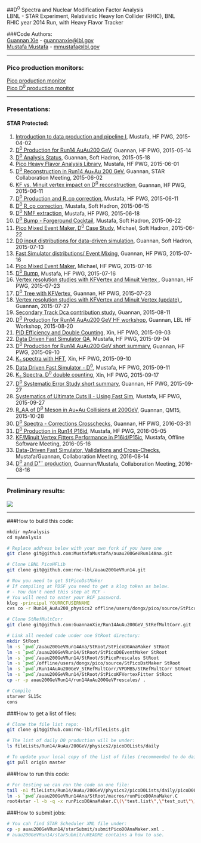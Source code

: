 ##D<sup>0</sup> Spectra and Nuclear Modification Factor Analysis  
LBNL - STAR Experiment, Relativistic Heavy Ion Collider (RHIC), BNL  
RHIC year 2014 Run, with Heavy Flavor Tracker
  
###Code Authors:  
[Guannan Xie](http://github.com/GuannanXie) - guannanxie@lbl.gov  
[Mustafa Mustafa](http://github.com/MustafaMustafa)  - mmustafa@lbl.gov  

- - -
### Pico production monitors:
[Pico production monitor](http://portal.nersc.gov/project/star/mustafa/picoProductionMonitor/)  
[Pico D<sup>0</sup> production monitor](http://www.star.bnl.gov/protected/heavy/mstftsm/run14/picoD0ProductionMonitor/)  
- - -
### Presentations:  
#### STAR Protected:  
1. [Introduction to data production and pipeline I](http://www.star.bnl.gov/protected/heavy/mstftsm/run14/talks/2015-04-02.pdf), Mustafa, HF PWG, 2015-04-02  
2. [D<sup>0</sup> Production for Run14 AuAu200 GeV](https://drupal.star.bnl.gov/STAR/system/files/2015May14_Run14_200GeV_D0_HF.pdf), Guannan, HF PWG, 2015-05-14  
3. [D<sup>0</sup> Analysis Status](https://drupal.star.bnl.gov/STAR/system/files/2015May18_Run14_200GeV_D0_SoftHadron.pdf), Guannan, Soft Hadron, 2015-05-18  
4. [Pico Heavy Flavor Analysis Library](https://drupal.star.bnl.gov/STAR/system/files/2016-06-01-Jochen-Mustafa_0.pdf), Mustafa, HF PWG, 2015-06-01  
5. [D<sup>0</sup> Reconstruction in Run14 Au+Au 200 GeV](https://drupal.star.bnl.gov/STAR/system/files/2015June2_Run14_200GeV_D0_STARCollMeeting.pdf), Guannan, STAR Collaboration Meeting, 2015-06-02  
6. [KF vs. Minuit vertex impact on D<sup>0</sup> reconstruction](https://drupal.star.bnl.gov/STAR/system/files/2015June12_Run14_200GeV_D0_Kf.pdf), Guannan, HF PWG, 2015-06-11  
7. [D<sup>0</sup> Production and R_cp correction](http://www.star.bnl.gov/protected/heavy/mstftsm/run14/talks/2015-06-11-HF-PWG.pdf), Mustafa, HF PWG, 2015-06-11  
8. [D<sup>0</sup> R_cp correction](http://rnc.lbl.gov/~xdong/SoftHadron/presentations/20150615/2015-06-15-Soft-Hadron.pdf), Mustafa, Soft Hadron, 2015-06-15  
9. [D<sup>0</sup> NMF extraction](http://www.star.bnl.gov/protected/heavy/mstftsm/run14/talks/2015-06-18-PWG.pdf), Mustafa, HF PWG, 2015-06-18
10. [D<sup>0</sup> Bump - Forgeround Cocktail](http://rnc.lbl.gov/~xdong/SoftHadron/presentations/20150622/2015-06-22-Soft-Hadron.pdf), Mustafa, Soft Hadron, 2015-06-22  
11. [Pico Mixed Event Maker, D<sup>0</sup> Case Study](http://rnc.lbl.gov/~xdong/SoftHadron/presentations/20150622/SofHadron_2015-06-22.pdf), Michael, Soft Hadron, 2015-06-22  
12. [D0 input distributions for data-driven simulation](https://drupal.star.bnl.gov/STAR/system/files/2015July13_Run14_HFTRatio_Phi_and_Statistics_MixedEvent.pdf), Guannan, Soft Hadron, 2015-07-13  
13. [Fast Simulator distributions/ Event Mixing](https://drupal.star.bnl.gov/STAR/system/files/2015July16_Run14_HFTRatio_Phi_and_Statistics_MixedEvent.pdf), Guannan, HF PWG, 2015-07-16  
14. [Pico Mixed Event Maker](http://www.star.bnl.gov/protected/heavy/mlomnitz/PicoMixedEvent/PicoMixedEvent.pdf), Michael, HF PWG, 2015-07-16  
15. [D<sup>0</sup> Bump](http://www.star.bnl.gov/protected/heavy/mstftsm/run14/talks/2015-06-22-Soft-Hadron.pdf), Mustafa, HF PWG, 2015-07-16  
16. [Vertex resolution studies with KFVertex and Minuit Vertex ](http://drupal.star.bnl.gov/STAR/system/files/2015July22_VtxResolution.pdf), Guannan, HF PWG, 2015-07-23  
17. [D<sup>0</sup> Tree with KFVertex](https://drupal.star.bnl.gov/STAR/system/files/2015July22_KfD0Tree_FinalCheck.pdf), Guannan, HF PWG, 2015-07-23  
18. [Vertex resolution studies with KFVertex and Minuit Vertex (update) ](https://drupal.star.bnl.gov/STAR/system/files/2015July27_VtxResolution_nTracks_Tof.pdf), Guannan, 2015-07-27  
19. [Secondary Track Dca contribution study](https://drupal.star.bnl.gov/STAR/system/files/2015Aug9_SeconaryTrack_Dca.pdf), Guannan, 2015-08-11  
20. [D<sup>0</sup> Production for Run14 AuAu200 GeV HF workshop](https://drupal.star.bnl.gov/STAR/system/files/2015Aug20HFTWorkShop.pdf), Guannan, LBL HF Workshop, 2015-08-20 
21. [PID Efficiency and Double Counting](http://www.star.bnl.gov/protected/heavy/dongx/presentation/HFPWG_PID_09032015.pdf), Xin, HF PWG, 2015-09-03
22. [Data Driven Fast Simulator QA](https://drupal.star.bnl.gov/STAR/blog/mstftsm/data-driven-fast-simulator-qa-checklist), Mustafa, HF PWG, 2015-09-04
23. [D<sup>0</sup> Production for Run14 AuAu200 GeV short summary](https://drupal.star.bnl.gov/STAR/system/files/2015Sep10_HFPWG.pdf), Guannan, HF PWG, 2015-09-10  
24. [K<sub>s</sub> spectra with HFT](https://drupal.star.bnl.gov/STAR/system/files/userfiles/131/HFPWG_KsSpectra_09102015.pdf), Xin, HF PWG, 2015-09-10  
25. [Data Driven Fast Simulator - D<sup>0</sup>](http://www.star.bnl.gov/protected/heavy/mstftsm/run14/talks/2015-09-10-Mustafa-Xin.pdf), Mustafa, HF PWG, 2015-09-11
26. [K<sub>s</sub> Spectra. D<sup>0</sup> double counting](http://www.star.bnl.gov/protected/heavy/dongx/presentation/HFPWG_Ks_PID_09172015.pdf), Xin, HF PWG, 2015-09-17
27. [D<sup>0</sup> Systematic Error Study short summary](https://drupal.star.bnl.gov/STAR/system/files/2015Sep27_PWG_D0SystematicErrStudy.pdf), Guannan, HF PWG, 2015-09-27  
28. [Systematics of Ultimate Cuts II - Using Fast Sim](http://www.star.bnl.gov/protected/heavy/mstftsm/run14/talks/2015-09-27-PWG.pdf), Mustafa, HF PWG, 2015-09-27  
29. [R_AA of D<sup>0</sup> Meson in Au+Au Collisions at 200GeV](https://drupal.star.bnl.gov/STAR/files/GuannanX_DMesonQM15_V0.11_0.pdf), Guannan, QM15, 2015-10-28  
30. [D<sup>0</sup> Spectra - Corrections Crosschecks](https://drupal.star.bnl.gov/STAR/system/files/2016Mar31_PWG_D0_status.pdf), Guannan, HF PWG, 2016-03-31
31. [D<sup>0</sup> Production in Run14 P16id](http://www.star.bnl.gov/protected/heavy/mstftsm/run14/P16idTest/2016-05-04.pdf), Mustafa, HF PWG, 2016-05-05  
32. [KF/Minuit Vertex Fitters 
Performance in P16id/P15ic](http://www.star.bnl.gov/protected/heavy/mstftsm/run14/talks/2016-05-12.pdf), Mustafa, Offline Software Meeting, 2016-05-16
33. [Data-Driven Fast Simulator, Validations and Cross-Checks](https://drupal.star.bnl.gov/STAR/system/files/2016-08-14.pdf), Mustafa/Guannan, Collaboration Meeting, 2016-08-14
34. [D<sup>0</sup> and D<sup>+-</sup> production](https://drupal.star.bnl.gov/STAR/system/files/2016Augst16_D0Dpm.pdf), Guannan/Mustafa, Collaboration Meeting, 2016-08-16

- - -
### Preliminary results:
![](PR_D0_official.png)

- - -
###How to build this code:  
```bash
mkdir myAnalysis
cd myAnalysis

# Replace address below with your own fork if you have one
git clone git@github.com:MustafaMustafa/auau200GeVRun14Ana.git

# Clone LBNL PicoHFLib
git clone git@github.com:rnc-lbl/auau200GeVRun14.git

# Now you need to get StPicoDstMaker
# If compiling at PDSF you need to get a klog token as below.
# - You don't need this step at RCF - 
# You will need to enter your RCF password.
klog -principal YOURRCFUSERNAME
cvs co -r Run14_AuAu200_physics2 offline/users/dongx/pico/source/StPicoDstMaker

# Clone StRefMultCorr
git clone git@github.com:GuannanXie/Run14AuAu200GeV_StRefMultCorr.git

# Link all needed code under one StRoot directory:
mkdir StRoot
ln -s `pwd`/auau200GeVRun14Ana/StRoot/StPicoD0AnaMaker StRoot
ln -s `pwd`/auau200GeVRun14/StRoot/StPicoD0EventMaker StRoot
ln -s `pwd`/auau200GeVRun14/StRoot/StPicoPrescales StRoot
ln -s `pwd`/offline/users/dongx/pico/source/StPicoDstMaker StRoot
ln -s `pwd`/Run14AuAu200GeV_StRefMultCorr/VPDMB5/StRefMultCorr StRoot
ln -s `pwd`/auau200GeVRun14/StRoot/StPicoKFVertexFitter StRoot
cp -r -p auau200GeVRun14/run14AuAu200GeVPrescales/ .

# Compile
starver SL15c
cons
```

###How to get a list of files:  
```bash
# Clone the file list repo:
git clone git@github.com:rnc-lbl/fileLists.git

# The list of daily D0 production will be under:
ls fileLists/Run14/AuAu/200GeV/physics2/picoD0Lists/daily

# To update your local copy of the list of files (recommended to do daily):
git pull origin master
```

###How to run this code:  
```bash
# For testing we can run the code on one file:
tail -n1 fileLists/Run14/AuAu/200GeV/physics2/picoD0Lists/daily/picoD0List_2015-05-21.list > test.list
ln -s `pwd`/auau200GeVRun14Ana/StRoot/macros/runPicoD0AnaMaker.C
root4star -l -b -q -x runPicoD0AnaMaker.C\(\"test.list\",\"test_out\"\)
```

###How to submit jobs:
```bash
# You cah find STAR Scheduler XML file under:
cp -p auau200GeVRun14/starSubmit/submitPicoD0AnaMaker.xml .
# auau200GeVRun14/starSubmit/uREADME contains a how to use.
```
